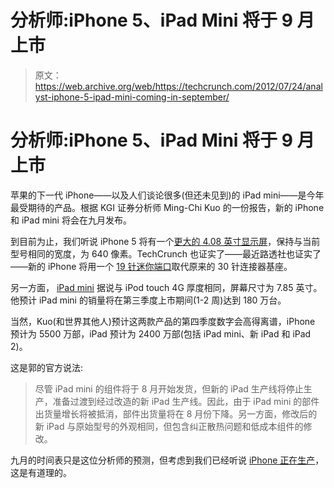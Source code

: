 # 分析师:iPhone 5、iPad Mini 将于 9 月上市 

> 原文：<https://web.archive.org/web/https://techcrunch.com/2012/07/24/analyst-iphone-5-ipad-mini-coming-in-september/>

# 分析师:iPhone 5、iPad Mini 将于 9 月上市

苹果的下一代 iPhone——以及人们谈论很多(但还未见到)的 iPad mini——是今年最受期待的产品。根据 KGI 证券分析师 Ming-Chi Kuo 的一份报告，新的 iPhone 和 iPad mini 将会在九月发布。

到目前为止，我们听说 iPhone 5 将有一个[更大的 4.08 英寸显示屏](https://web.archive.org/web/20230204203114/https://techcrunch.com/2012/06/06/size-matters-supply-chain-whispers-hint-at-4-08-169-display-on-iphone-5/)，保持与当前型号相同的宽度，为 640 像素。TechCrunch 也证实了——最近路透社也证实了——新的 iPhone 将用一个 [19 针迷你端口](https://web.archive.org/web/20230204203114/https://techcrunch.com/2012/06/20/confirmed-the-new-iphone-will-have-a-19-pin-mini-connector/)取代原来的 30 针连接器基座。

另一方面， [iPad mini](https://web.archive.org/web/20230204203114/https://techcrunch.com/2012/07/07/ipad-mini-said-to-look-like-a-large-3g-ipod-nano-be-as-thin-as-a-4g-ipod-touch/) 据说与 iPod touch 4G 厚度相同，屏幕尺寸为 7.85 英寸。他预计 iPad mini 的销量将在第三季度上市期间(1-2 周)达到 180 万台。

当然，Kuo(和世界其他人)预计这两款产品的第四季度数字会高得离谱，iPhone 预计为 5500 万部，iPad 预计为 2400 万部(包括 iPad mini、新 iPad 和 iPad 2)。

这是郭的官方说法:

> 尽管 iPad mini 的组件将于 8 月开始发货，但新的 iPad 生产线将停止生产，准备过渡到经过改造的新 iPad 生产线。因此，由于 iPad mini 的部件出货量增长将被抵消，部件出货量将在 8 月份下降。另一方面，修改后的新 iPad 与原始型号的外观相同，但包含纠正散热问题和低成本组件的修改。

九月的时间表只是这位分析师的预测，但考虑到我们已经听说 [iPhone 正在生产](https://web.archive.org/web/20230204203114/https://techcrunch.com/2012/07/16/leaked-iphone-5-front-casing-shows-centered-facetime-camera/)，这是有道理的。